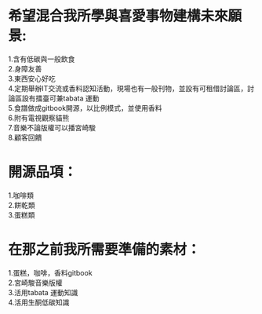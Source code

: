 # 希望混合我所學與喜愛事物建構未來願景:  
1.含有低碳與一般飲食  
2.身障友善  
3.東西安心好吃  
4.定期舉辦IT交流或香料認知活動，現場也有一般刊物，並設有可租借討論區，討論區設有擂臺可兼tabata 運動  
5.食譜做成gitbook開源，以比例模式，並使用香料  
6.附有電視觀察貓熊  
7.音樂不論版權可以播宮崎駿  
8.顧客回饋  

# 開源品項：  
1.咖啡類  
2.餅乾類  
3.蛋糕類  

# 在那之前我所需要準備的素材：  
1.蛋糕，咖啡，香料gitbook  
2.宮崎駿音樂版權  
3.活用tabata 運動知識  
4.活用生酮低碳知識  
